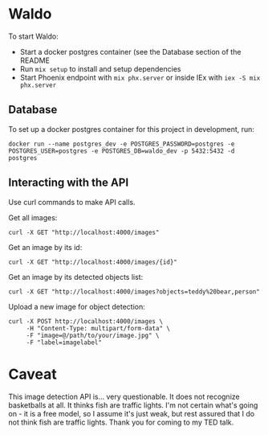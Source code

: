 # Waldo

To start Waldo:

  * Start a docker postgres container (see the Database section of the README
  * Run `mix setup` to install and setup dependencies
  * Start Phoenix endpoint with `mix phx.server` or inside IEx with `iex -S mix phx.server`

## Database

To set up a docker postgres container for this project in development, run:

```
docker run --name postgres_dev -e POSTGRES_PASSWORD=postgres -e POSTGRES_USER=postgres -e POSTGRES_DB=waldo_dev -p 5432:5432 -d postgres
```

## Interacting with the API

Use curl commands to make API calls.

Get all images:

`curl -X GET "http://localhost:4000/images"`

Get an image by its id:

`curl -X GET "http://localhost:4000/images/{id}"`

Get an image by its detected objects list:

`curl -X GET "http://localhost:4000/images?objects=teddy%20bear,person"`

Upload a new image for object detection:

```
curl -X POST http://localhost:4000/images \
     -H "Content-Type: multipart/form-data" \
     -F "image=@/path/to/your/image.jpg" \
     -F "label=imagelabel"
```

# Caveat

This image detection API is... very questionable. It does not recognize basketballs at all. It thinks fish are traffic lights. I'm not certain what's going on - it is a free model, so I assume it's just weak, but rest assured that I do not think fish are traffic lights. Thank you for coming to my TED talk.
